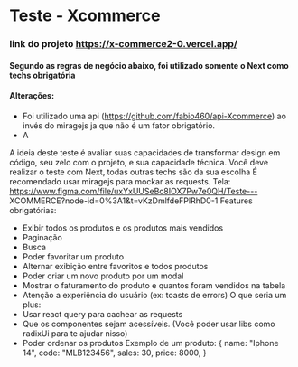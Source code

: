 # Teste - Xcommerce

### link do projeto https://x-commerce2-0.vercel.app/

#### Segundo as regras de negócio abaixo, foi utilizado somente o Next como techs obrigatória
#### Alterações:

- Foi utilizado uma api (https://github.com/fabio460/api-Xcommerce) ao invés do miragejs ja que não é um fator obrigatório.
- A

A ideia deste teste é avaliar suas capacidades de transformar design 
em código, seu zelo com o projeto, e sua capacidade técnica.
Você deve realizar o teste com Next, todas outras techs são da sua 
escolha
É recomendado usar miragejs para mockar as requests.
Tela: https://www.figma.com/file/uxYxUUSeBc8IOX7Pw7e0QH/Teste---
XCOMMERCE?node-id=0%3A1&t=vKzDmlfdeFPlRhD0-1
Features obrigatórias: 
- Exibir todos os produtos e os produtos mais vendidos
- Paginação
- Busca 
- Poder favoritar um produto
- Alternar exibição entre favoritos e todos produtos
- Poder criar um novo produto por um modal
- Mostrar o faturamento do produto e quantos foram vendidos na 
tabela
- Atenção a experiência do usuário (ex: toasts de errors)
O que seria um plus:
- Usar react query para cachear as requests
- Que os componentes sejam acessíveis. (Você poder usar libs como 
radixUi para te ajudar nisso)
 - Poder ordenar os produtos
Exemplo de um produto:
 {
    name: "Iphone 14",
    code: "MLB123456",
    sales: 30,
    price: 8000,
}